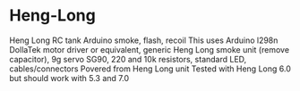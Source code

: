 # Heng-Long
Heng Long RC tank Arduino smoke, flash, recoil
This uses Arduino l298n DollaTek motor driver or equivalent, generic Heng Long smoke unit (remove capacitor), 9g servo SG90, 220 and 10k resistors, standard LED, cables/connectors
Povered from Heng Long unit
Tested with Heng Long 6.0 but should work with 5.3 and 7.0
